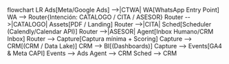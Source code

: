 flowchart LR
Ads[Meta/Google Ads] -->|CTWA| WA[WhatsApp Entry Point]
WA --> Router{Intención: CATALOGO / CITA / ASESOR}
Router -->|CATALOGO| Assets[PDF / Landing]
Router -->|CITA| Sched[Scheduler (Calendly/Calendar API)]
Router -->|ASESOR| Agent[Inbox Humano/CRM Inbox]
Router --> Capture[Captura mínima + Scoring]
Capture --> CRM[(CRM / Data Lake)]
CRM --> BI[(Dashboards)]
Capture --> Events[GA4 & Meta CAPI]
Events --> Ads
Agent --> CRM
Sched --> CRM
